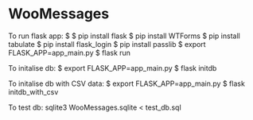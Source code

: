 # WooMessages

To run flask app:
$ <activate virtual environment>
$ pip install flask
$ pip install WTForms
$ pip install tabulate
$ pip install flask_login
$ pip install passlib
$ export FLASK_APP=app_main.py
$ flask run
  
To initalise db:
$ export FLASK_APP=app_main.py
$ flask initdb

To initalise db with CSV data:
$ export FLASK_APP=app_main.py
$ flask initdb_with_csv <filename>
  
To test db:
sqlite3 WooMessages.sqlite < test_db.sql
  

